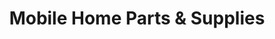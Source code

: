 ---
title: "Mobile Home Parts & Supplies"
url: /pensacola/mobile-home-parts-und-supplies/
shop: Baumarkt
---